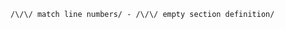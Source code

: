 
``` {.javascript include=./test/examples/example.js}
/\/\/ match line numbers/ - /\/\/ empty section definition/
``` 

